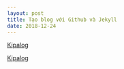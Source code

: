 ```yaml
---
layout: post
title: Tạo blog với Github và Jekyll
date: 2018-12-24
---
```

[Kipalog](https://kipalog.com/posts/Tao-blog-ngon-lanh-tren-Github-du-khong-biet-ngon-ngu-Ruby-va-Liquid--Jekyll)

[Kipalog](https://kipalog.com/posts/Kinh-nghiem-tao-website-ca-nhan-voi-Jekyll---Github-pages)
